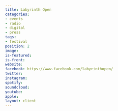```yaml
---
title: Labyrinth Open
categories:
- events
- radio
- digital
- press
tags:
- festival
position: 2
image: 
is-featured: 
is-front: 
website: 
facebook: https://www.facebook.com/labyrinthopen/
twitter: 
instagram: 
spotify: 
soundcloud: 
youtube: 
apple: 
layout: client
---
```


